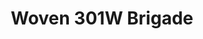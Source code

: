 ---
title: Woven 301W Brigade
designer: To Market
image_primary: img/FR-2104.jpg
href: https://www.tomkt.com/copy-of-fast-track-swatches
description: "Size%3A%2019.68%22%20X%2039.37%22%A0/%20Wear%20layer%3A%20Woven%A0/%20Edge%3A%20Square%A0/%20Thickness%3A%205.0mm%20/%20Sq.ft/Ctn%3A%2026.91%A0/%20Installation%3A%20Glue%20Down"
tags: 
  - to-market
  - loose-lay-lvt-woven
category: loose-lay-lvt-woven
subtitle: 
manufacturer: ToMarket
slug: /manufacturers/to-market/loose-lay-lvt-woven/to-market-woven-301-w-brigade
---